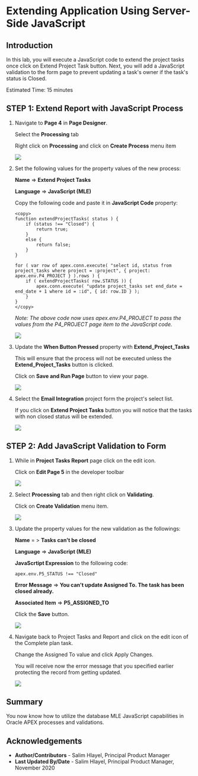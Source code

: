 # Extending Application Using Server-Side JavaScript

## Introduction
In this lab, you will execute a JavaScript code to extend the project tasks once click on Extend Project Task button. Next, you will add a JavaScript validation to the form page to prevent updating a task's owner if the task's status is Closed.

Estimated Time: 15 minutes

## **STEP 1**: Extend Report with JavaScript Process

1. Navigate to **Page 4** in **Page Designer**. 

    Select the **Processing** tab

    Right click on **Processing** and click on **Create Process** menu item
    
    ![](images/1-create-process.png " ")

2. Set the following values for the property values of the new process:

    **Name** => **Extend Project Tasks**

    **Language** => **JavaScript (MLE)**

    Copy the following code and paste it in **JavaScript Code** property:

    ```
    <copy>
    function extendProjectTasks( status ) {
        if (status !== "Closed") {
            return true;
        }
        else {
            return false;
        }
    }

    for ( var row of apex.conn.execute( "select id, status from project_tasks where project = :project", { project: apex.env.P4_PROJECT } ).rows ) {
        if ( extendProjectTasks( row.STATUS )) {
            apex.conn.execute( "update project_tasks set end_date = end_date + 1 where id = :id", { id: row.ID } );
        }
    }
    </copy>
    ```

    *Note: The above code now uses apex.env.P4\_PROJECT to pass the values from the P4\_PROJECT page item to the JavaScript code.*

    ![](images/2-javascript-process.png " ")

3. Update the **When Button Pressed** property with **Extend\_Project\_Tasks**

    This will ensure that the process will not be executed unless the **Extend\_Project\_Tasks** button is clicked.

    Click on **Save and Run Page** button to view your page.

    ![](images/3-process-condition.png " ")

4. Select the **Email Integration** project form the project's select list. 
   
   If you click on **Extend Project Tasks** button you will notice that the tasks with non closed status will be extended.

    ![](images/4-extend-tasks.png " ")

## **STEP 2**: Add JavaScript Validation to Form

1. While in **Project Tasks Report** page click on the edit icon.

    Click on **Edit Page 5** in the developer toolbar

    ![](images/5-edit-page-5.png " ")

2. Select **Processing** tab and then right click on **Validating**. 

    Click on **Create Validation** menu item.

    ![](images/6-create-validation.png " ")

3. Update the property values for the new validation as the followings:

    **Name** = > **Tasks can't be closed**

    **Language** => **JavaScript (MLE)**

    **JavaScrtipt Expression** to the following code:

    ```
    apex.env.P5_STATUS !== "Closed"
    ```

    **Error Message** => **You can't update Assigned To. The task has been closed already.**

    **Associated Item** => **P5\_ASSIGNED\_TO**

    Click the **Save** button.

    ![](images/7-complete-validation.png " ")

4. Navigate back to Project Tasks and Report and click on the edit icon of the Complete plan task.
    
    Change the Assigned To value and click Apply Changes.

    You will receive now the error message that you specified earlier protecting the record from getting updated.

    ![](images/8-test-validation.png " ")


## **Summary**

You now know how to utilize the database MLE JavaScript capabilities in Oracle APEX processes and validations.

## **Acknowledgements**

 - **Author/Contributors** -  Salim Hlayel, Principal Product Manager
 - **Last Updated By/Date** - Salim Hlayel, Principal Product Manager, November 2020

